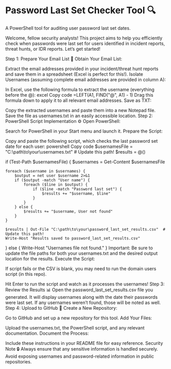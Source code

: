 # Password Last Set Checker Tool 🔍
A PowerShell tool for auditing user password last set dates.


Welcome, fellow security analysts! This project aims to help you efficiently check when passwords were last set for users identified in incident reports, threat hunts, or IDR reports. Let’s get started!

Step 1: Prepare Your Email List 📧
Obtain Your Email List:

Extract the email addresses provided in your incident/threat hunt reports and save them in a spreadsheet (Excel is perfect for this!).
Isolate Usernames (assuming complete email addresses are provided in column A):

In Excel, use the following formula to extract the username (everything before the @):
excel
Copy code
=LEFT(A1, FIND("@", A1) - 1)
Drag this formula down to apply it to all relevant email addresses.
Save as TXT:

Copy the extracted usernames and paste them into a new Notepad file.
Save the file as usernames.txt in an easily accessible location.
Step 2: PowerShell Script Implementation ⚙️
Open PowerShell:

Search for PowerShell in your Start menu and launch it.
Prepare the Script:

Copy and paste the following script, which checks the last password set date for each user:
powershell
Copy code
$usernamesFile = "C:\path\to\your\usernames.txt"  # Update this path!
$results = @()

if (Test-Path $usernamesFile) {
    $usernames = Get-Content $usernamesFile

    foreach ($username in $usernames) {
        $output = net user $username 2>&1
        if ($output -match "User name") {
            foreach ($line in $output) {
                if ($line -match "Password last set") {
                    $results += "$username, $line"
                }
            }
        } else {
            $results += "$username, User not found"
        }
    }

    $results | Out-File "C:\path\to\your\password_last_set_results.csv"  # Update this path!
    Write-Host "Results saved to password_last_set_results.csv"
} else {
    Write-Host "Usernames file not found."
}
Important: Be sure to update the file paths for both your usernames.txt and the desired output location for the results.
Execute the Script:

If script fails or the CSV is blank, you may need to run the domain users script (in this repo).

Hit Enter to run the script and watch as it processes the usernames!
Step 3: Review the Results 📊
Open the password_last_set_results.csv file you generated.
It will display usernames along with the date their passwords were last set. If any usernames weren’t found, those will be noted as well.
Step 4: Upload to GitHub 🚀
Create a New Repository:

Go to GitHub and set up a new repository for this tool.
Add Your Files:

Upload the usernames.txt, the PowerShell script, and any relevant documentation.
Document the Process:

Include these instructions in your README file for easy reference.
Security Note 🔒
Always ensure that any sensitive information is handled securely. Avoid exposing usernames and password-related information in public repositories.
